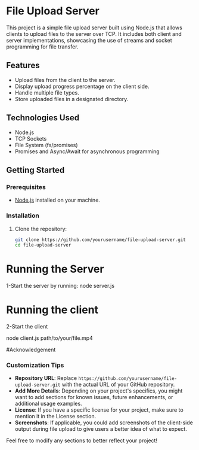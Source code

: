 # File Upload Server

This project is a simple file upload server built using Node.js that allows clients to upload files to the server over TCP. It includes both client and server implementations, showcasing the use of streams and socket programming for file transfer.

## Features

- Upload files from the client to the server.
- Display upload progress percentage on the client side.
- Handle multiple file types.
- Store uploaded files in a designated directory.

## Technologies Used

- Node.js
- TCP Sockets
- File System (fs/promises)
- Promises and Async/Await for asynchronous programming

## Getting Started

### Prerequisites

- [Node.js](https://nodejs.org/) installed on your machine.

### Installation

1. Clone the repository:

   ```bash
   git clone https://github.com/yourusername/file-upload-server.git
   cd file-upload-server
# Running the Server

1-Start the server by running:
  node server.js

# Running the client

2-Start the client

  node client.js path/to/your/file.mp4
  
#Acknowledgement

### Customization Tips

- **Repository URL**: Replace `https://github.com/yourusername/file-upload-server.git` with the actual URL of your GitHub repository.
- **Add More Details**: Depending on your project's specifics, you might want to add sections for known issues, future enhancements, or additional usage examples.
- **License**: If you have a specific license for your project, make sure to mention it in the License section.
- **Screenshots**: If applicable, you could add screenshots of the client-side output during file upload to give users a better idea of what to expect.

Feel free to modify any sections to better reflect your project!

